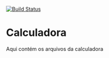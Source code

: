 [![Build Status](https://travis-ci.org/lucassantosdasilva1/Calculadora.svg?branch=master)](https://travis-ci.org/lucassantosdasilva1/Calculadora)

# Calculadora
Aqui contém os arquivos da calculadora
